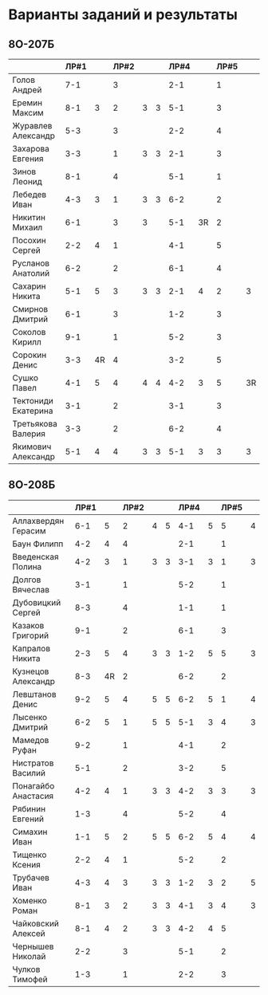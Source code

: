 # Варианты заданий и результаты

## 8О-207Б
|                     | ЛР#1 |   | ЛР#2 |   |   | ЛР#4 |   | ЛР#5 |   |
|---------------------|------|---|------|---|---|------|---|------|---|
| Голов Андрей        | 7-1  |   |  3   |   |   | 2-1  |   |  1   |   |
| Еремин Максим       | 8-1  | 3 |  2   | 3 | 3 | 5-1  |   |  3   |   |
| Журавлев Александр  | 5-3  |   |  3   |   |   | 2-2  |   |  4   |   |
| Захарова Евгения    | 3-3  |   |  1   | 3 | 3 | 2-1  |   |  3   |   |
| Зинов  Леонид       | 8-1  |   |  4   |   |   | 5-1  |   |  1   |   |
| Лебедев Иван        | 4-3  | 3 |  1   | 3 | 3 | 6-2  |   |  2   |   |
| Никитин Михаил      | 6-1  |   |  3   | 3 |   | 5-1  |3R |  2   |   |
| Посохин Сергей      | 2-2  | 4 |  1   |   |   | 4-1  |   |  5   |   |
| Русланов Анатолий   | 6-2  |   |  2   |   |   | 6-1  |   |  4   |   |
| Сахарин Никита      | 5-1  | 5 |  3   | 3 | 3 | 2-1  | 4 |  2   | 3 |
| Смирнов Дмитрий     | 6-1  |   |  3   |   |   | 1-2  |   |  3   |   |
| Соколов Кирилл      | 9-1  |   |  1   |   |   | 5-2  |   |  3   |   |
| Сорокин Денис       | 3-3  | 4R|  4   |   |   | 3-2  |   |  5   |   |
| Сушко Павел         | 4-1  | 5 |  4   | 4 | 4 | 4-2  | 3 |  5   | 3R|
| Тектониди Екатерина | 3-1  |   |  2   |   |   | 3-1  |   |  3   |   |
| Третьякова Валерия  | 3-3  |   |  2   |   |   | 6-2  |   |  4   |   |
| Якимович Александр  | 5-1  | 4 |  4   | 3 | 3 | 5-1  | 3 |  3   | 3 |

## 8О-208Б
|                     | ЛР#1 |   | ЛР#2 |   |   | ЛР#4 |   | ЛР#5 |   |
|---------------------|------|---|------|---|---|------|---|------|---|
| Аллахвердян Герасим | 6-1  | 5 |  2   | 4 | 5 | 4-1  | 5 |  5   | 4 |
| Баун Филипп         | 4-2  | 4 |  4   |   |   | 2-1  |   |  1   |   |
| Введенская Полина   | 4-2  | 3 |  1   | 3 | 3 | 3-1  | 3 |  1   | 3 |
| Долгов Вячеслав     | 3-1  |   |  1   |   |   | 5-2  |   |  1   |   |
| Дубовицкий Сергей   | 8-3  |   |  4   |   |   | 1-1  |   |  1   |   |
| Казаков Григорий    | 9-1  |   |  2   |   |   | 6-1  |   |  3   |   |
| Капралов Никита     | 2-3  | 5 |  4   | 3 | 3 | 1-2  | 5 |  5   | 3 |
| Кузнецов Александр  | 8-3  |4R |  2   |   |   | 6-2  |   |  2   |   |
| Левштанов Денис     | 9-2  | 5 |  4   | 5 | 5 | 6-2  | 5 |  1   | 4 |
| Лысенко Дмитрий     | 6-2  | 5 |  1   | 5 | 5 | 5-1  | 3 |  4   | 3 |
| Мамедов Руфан       | 9-2  |   |  1   |   |   | 4-1  |   |  2   |   |
| Нистратов Василий   | 5-1  |   |  2   |   |   | 3-2  |   |  5   |   |
| Понагайбо Анастасия | 4-2  | 4 |  1   | 3 | 3 | 4-2  | 3 |  3   | 3 |
| Рябинин Евгений     | 1-3  |   |  4   |   |   | 5-2  |   |  4   |   |
| Симахин Иван        | 1-1  | 5 |  2   | 5 | 5 | 6-2  | 5 |  4   | 4 |
| Тищенко Ксения      | 2-2  | 4 |  1   |   |   | 5-2  |   |  2   |   |
| Трубачев Иван       | 4-3  | 4 |  3   | 3 | 3 | 1-2  | 3 |  2   | 5 |
| Хоменко Роман       | 8-1  | 3 |  2   | 3 | 3 | 4-1  | 3 |  4   | 3 |
| Чайковский Алексей  | 8-1  | 4 |  2   | 3 | 3 | 4-2  | 4 |  5   |   |
| Чернышев Николай    | 2-2  |   |  3   |   |   | 5-1  |   |  2   |   |
| Чулков Тимофей      | 1-3  |   |  1   |   |   | 2-2  |   |  3   |   |
